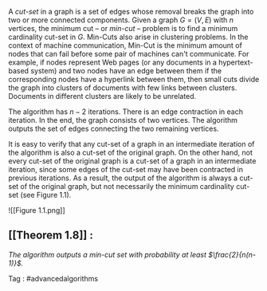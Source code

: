 A *cut-set* in a graph is a set of edges whose removal breaks the graph into two or more connected components. Given a graph $G = (V, E)$ with $n$ vertices, the minimum cut – or *min-cut* – problem is to find a minimum cardinality cut-set in $G$. Min-Cuts also arise in clustering problems. In the context of machine communication, Min-Cut is the minimum amount of nodes that can fail before some pair of machines can't communicate. For example, if nodes represent Web pages (or any documents in a hypertext-based system) and two nodes have an edge between them if the corresponding nodes have a hyperlink between them, then small cuts divide the graph into clusters of documents with few links between clusters. Documents in different clusters are likely to be unrelated.

The algorithm has $n-2$ iterations. There is an edge contraction in each iteration. In the end, the graph consists of two vertices. The algorithm outputs the set of edges connecting the two remaining vertices.

It is easy to verify that any cut-set of a graph in an intermediate iteration of the
algorithm is also a cut-set of the original graph. On the other hand, not every cut-set of the original graph is a cut-set of a graph in an intermediate iteration, since some edges of the cut-set may have been contracted in previous iterations. As a result, the output of the algorithm is always a cut-set of the original graph, but not necessarily the minimum cardinality cut-set (see Figure 1.1).

![[Figure 1.1.png]]

## [[Theorem 1.8]] : 
*The algorithm outputs a min-cut set with probability at least $\frac{2}{n(n-1)}$.*


Tag : #advancedalgorithms
